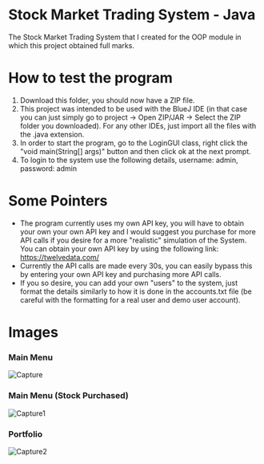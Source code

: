
# Stock Market Trading System - Java

The Stock Market Trading System that I created for the OOP module in which this project obtained full marks. 

# How to test the program
1. Download this folder, you should now have a ZIP file.
2. This project was intended to be used with the BlueJ IDE (in that case you can just simply go to project -> Open ZIP/JAR -> Select the ZIP folder you downloaded). For any other IDEs, just import all the files with the .java extension.
3. In order to start the program, go to the LoginGUI class, right click the "void main(String[] args)" button and then click ok at the next prompt.
4. To login to the system use the following details, username: admin, password: admin

# Some Pointers
- The program currently uses my own API key, you will have to obtain your own your own API key and I would suggest you purchase for more API calls if you desire for a more "realistic" simulation of the System. You can obtain your own API key by using the following link: https://twelvedata.com/
- Currently the API calls are made every 30s, you can easily bypass this by entering your own API key and purchasing more API calls.
- If you so desire, you can add your own "users" to the system, just format the details similarly to how it is done in the accounts.txt file (be careful with the formatting for a real user and demo user account).

# Images
### Main Menu
![Capture](https://user-images.githubusercontent.com/71353978/129618129-0a6b357e-062b-403a-ae6e-167b4b4f0a6a.PNG)
### Main Menu (Stock Purchased)
![Capture1](https://user-images.githubusercontent.com/71353978/129618284-ab48a859-b52d-4dc9-ae50-7ed5f8e7e962.PNG)
### Portfolio 
![Capture2](https://user-images.githubusercontent.com/71353978/129618345-1b98012a-7f5c-4124-9bd8-c6724752dcd0.PNG)

